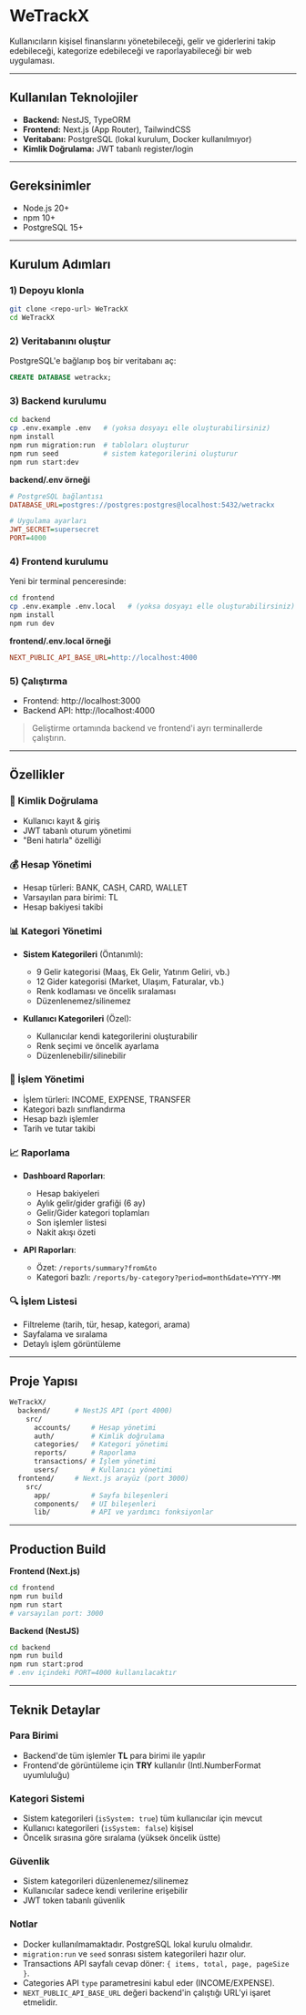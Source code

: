 # WeTrackX

Kullanıcıların kişisel finanslarını yönetebileceği, gelir ve giderlerini takip edebileceği, kategorize edebileceği ve raporlayabileceği bir web uygulaması.

---

## Kullanılan Teknolojiler

- **Backend:** NestJS, TypeORM  
- **Frontend:** Next.js (App Router), TailwindCSS  
- **Veritabanı:** PostgreSQL (lokal kurulum, Docker kullanılmıyor)  
- **Kimlik Doğrulama:** JWT tabanlı register/login  

---

## Gereksinimler

- Node.js 20+  
- npm 10+  
- PostgreSQL 15+  

---

## Kurulum Adımları

### 1) Depoyu klonla
```bash
git clone <repo-url> WeTrackX
cd WeTrackX
```

### 2) Veritabanını oluştur
PostgreSQL'e bağlanıp boş bir veritabanı aç:
```sql
CREATE DATABASE wetrackx;
```

### 3) Backend kurulumu
```bash
cd backend
cp .env.example .env   # (yoksa dosyayı elle oluşturabilirsiniz)
npm install
npm run migration:run  # tabloları oluşturur
npm run seed           # sistem kategorilerini oluşturur
npm run start:dev
```

**backend/.env örneği**
```ini
# PostgreSQL bağlantısı
DATABASE_URL=postgres://postgres:postgres@localhost:5432/wetrackx

# Uygulama ayarları
JWT_SECRET=supersecret
PORT=4000
```

### 4) Frontend kurulumu
Yeni bir terminal penceresinde:
```bash
cd frontend
cp .env.example .env.local   # (yoksa dosyayı elle oluşturabilirsiniz)
npm install
npm run dev
```

**frontend/.env.local örneği**
```ini
NEXT_PUBLIC_API_BASE_URL=http://localhost:4000
```

### 5) Çalıştırma
- Frontend: http://localhost:3000  
- Backend API: http://localhost:4000

> Geliştirme ortamında backend ve frontend'i ayrı terminallerde çalıştırın.

---

## Özellikler

### 🔐 Kimlik Doğrulama
- Kullanıcı kayıt & giriş
- JWT tabanlı oturum yönetimi
- "Beni hatırla" özelliği

### 💰 Hesap Yönetimi
- Hesap türleri: BANK, CASH, CARD, WALLET
- Varsayılan para birimi: TL
- Hesap bakiyesi takibi

### 📊 Kategori Yönetimi
- **Sistem Kategorileri** (Öntanımlı):
  - 9 Gelir kategorisi (Maaş, Ek Gelir, Yatırım Geliri, vb.)
  - 12 Gider kategorisi (Market, Ulaşım, Faturalar, vb.)
  - Renk kodlaması ve öncelik sıralaması
  - Düzenlenemez/silinemez

- **Kullanıcı Kategorileri** (Özel):
  - Kullanıcılar kendi kategorilerini oluşturabilir
  - Renk seçimi ve öncelik ayarlama
  - Düzenlenebilir/silinebilir

### 💸 İşlem Yönetimi
- İşlem türleri: INCOME, EXPENSE, TRANSFER
- Kategori bazlı sınıflandırma
- Hesap bazlı işlemler
- Tarih ve tutar takibi

### 📈 Raporlama
- **Dashboard Raporları**:
  - Hesap bakiyeleri
  - Aylık gelir/gider grafiği (6 ay)
  - Gelir/Gider kategori toplamları
  - Son işlemler listesi
  - Nakit akışı özeti

- **API Raporları**:
  - Özet: `/reports/summary?from&to`
  - Kategori bazlı: `/reports/by-category?period=month&date=YYYY-MM`

### 🔍 İşlem Listesi
- Filtreleme (tarih, tür, hesap, kategori, arama)
- Sayfalama ve sıralama
- Detaylı işlem görüntüleme

---

## Proje Yapısı
```bash
WeTrackX/
  backend/      # NestJS API (port 4000)
    src/
      accounts/     # Hesap yönetimi
      auth/         # Kimlik doğrulama
      categories/   # Kategori yönetimi
      reports/      # Raporlama
      transactions/ # İşlem yönetimi
      users/        # Kullanıcı yönetimi
  frontend/     # Next.js arayüz (port 3000)
    src/
      app/          # Sayfa bileşenleri
      components/   # UI bileşenleri
      lib/          # API ve yardımcı fonksiyonlar
```

---

## Production Build

**Frontend (Next.js)**
```bash
cd frontend
npm run build
npm run start
# varsayılan port: 3000
```

**Backend (NestJS)**
```bash
cd backend
npm run build
npm run start:prod
# .env içindeki PORT=4000 kullanılacaktır
```

---

## Teknik Detaylar

### Para Birimi
- Backend'de tüm işlemler **TL** para birimi ile yapılır
- Frontend'de görüntüleme için **TRY** kullanılır (Intl.NumberFormat uyumluluğu)

### Kategori Sistemi
- Sistem kategorileri (`isSystem: true`) tüm kullanıcılar için mevcut
- Kullanıcı kategorileri (`isSystem: false`) kişisel
- Öncelik sırasına göre sıralama (yüksek öncelik üstte)

### Güvenlik
- Sistem kategorileri düzenlenemez/silinemez
- Kullanıcılar sadece kendi verilerine erişebilir
- JWT token tabanlı güvenlik

### Notlar
- Docker kullanılmamaktadır. PostgreSQL lokal kurulu olmalıdır.
- `migration:run` ve `seed` sonrası sistem kategorileri hazır olur.
- Transactions API sayfalı cevap döner: `{ items, total, page, pageSize }`.
- Categories API `type` parametresini kabul eder (INCOME/EXPENSE).
- `NEXT_PUBLIC_API_BASE_URL` değeri backend'in çalıştığı URL'yi işaret etmelidir.